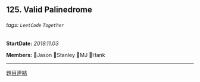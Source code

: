 ## 125. Valid Palinedrome

###### tags: `LeetCode` `Together`

**StartDate:** *2019.11.03*

**Members:** 🐣Jason 🐣Stanley 🐣MJ 🐣Hank

---

[題目連結](https://leetcode.com/problems/valid-palindrome/)


